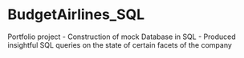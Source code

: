 # BudgetAirlines_SQL
Portfolio project - Construction of mock Database in SQL - Produced insightful SQL queries on the state of certain facets of the company
